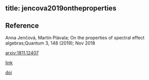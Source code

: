 title: jencova2019ontheproperties
---


## Reference

Anna Jenčová,  Martin Plávala; On the properties of spectral effect algebras;Quantum 3, 148 (2019);  Nov  2018

[arxiv:1811.12407](https://arxiv.org/abs/1811.12407)

[link](https://quantum-journal.org/papers/q-2019-06-03-148/)

[doi](https://doi.org/10.22331/q-2019-06-03-148)
